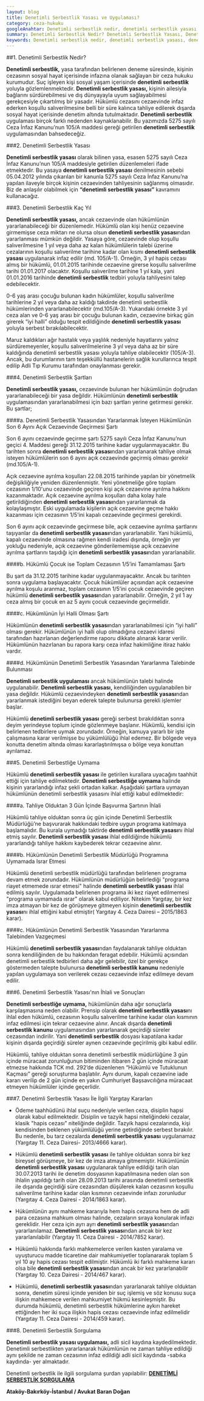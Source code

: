 ```yaml
---
layout: blog
title: Denetimli Serbestlik Yasası ve Uygulaması? 
category: ceza-hukuku
googleAnahtar: Denetimli serbestlik nedir, denetimli serbestlik yasası, denetimli serbestlik kaç yıl, Ceza avukatı, denetimli serbestlik imza ihlali, bakırköy avukat, istanbul 
summary: Denetimli Serbestlik Nedir? Denetimli Serbestlik Yasası, Denetimli Serbestlik Şartları, Denetimli Serbestlik Kaç Yıl, Denetimli Serbestliğe Uymama
keywords: Denetimli serbestlik nedir, denetimli serbestlik yasası, denetimli serbestlik kaç yıl, Ceza avukatı, ağır ceza avukatı, denetimli serbestlik imza ihlali, denetimli serbestlik tedbirine uymama, ataköy avukat, bakırköy avukat, istanbul avukat
---
```




##1. Denetimli Serbestlik Nedir?


**Denetimli serbestlik,** yasa tarafından belirlenen deneme süresinde, kişinin cezasının sosyal hayat içerisinde infazına olanak sağlayan bir ceza hukuku kurumudur. Suç işleyen kişi sosyal yaşam içerisinde **denetimli serbestlik** yoluyla gözlemlenmektedir. **Denetimli serbestlik yasası,** kişinin ailesiyla bağlarını sürdürebilmesi ve dış dünyayayla uyum sağlayabilmesi gerekçesiyle çıkartılmış bir yasadır. Hükümlü cezasını cezaevinde infaz ederken koşullu salıverilmesine belli bir süre kalınca tahliye edilerek dışarda sosyal hayat içerisinde denetim altında tutulmaktadır. **Denetimli serbestlik** uygulaması birçok farklı nedenden kaynaklanabilir. Bu yazımızda 5275 sayılı Ceza İnfaz Kanunu’nun 105/A maddesi gereği getirilen **denetimli serbestlik** uygulamasından bahsedeceğiz.


###2. Denetimli Serbestlik Yasası


**Denetimli serbestlik yasası** olarak bilinen yasa, esasen 5275 sayılı Ceza İnfaz Kanunu’nun 105/A maddesiyle getirilen düzenlemeleri ifade etmektedir. Bu yasaya **denetimli serbestlik yasası** denilmesinin sebebi 05.04.2012 yılında çıkarılan bir kanunla 5275 sayılı Ceza İnfaz Kanunu’na yapılan ilaveyle birçok kişinin cezaevinden tahliyesinin sağlanmış olmasıdır. Biz de anlaşılır olabilmek için **“denetimli serbestlik yasası”** kavramını kullanacağız.

###3. Denetimli Serbestlik Kaç Yıl 


**Denetimli serbestlik yasası,** ancak cezaevinde olan hükümlünün yararlanabileceği bir düzenlemedir. Hükümlü olan kişi henüz cezaevine girmemişse ceza miktarı ne olursa olsun **denetimli serbestlik yasası**ndan yararlanması mümkün değildir. Yasaya göre, cezaevinde olup koşullu salıverilmesine 1 yıl veya daha az kalan hükümlülerin talebi üzerine cezalarının koşullu salıverilme tarihine kadar olan kısmı **denetimli serbestlik yasası** uygulanarak infaz edilir (md. 105/A-1). Örneğin, 3 yıl hapis cezası almış bir hükümlü, 01.01.2015 tarihinde cezaevine girerse koşullu salıverilme tarihi 01.01.2017 olacaktır. Koşullu salıverilme tarihine 1 yıl kala, yani 01.01.2016 tarihinde **denetimli serbestlik** tedbiri yoluyla tahliyesini talep edebilecektir. 

0-6 yaş arası çocuğu bulunan kadın hükümlüler, koşullu salıverilme tarihlerine 2 yıl veya daha az kaldığı takdirde denetimli serbestlik hükümlerinden yararlanabilecektir (md.105/A-3). Yukarıdaki örnekte 3 yıl ceza alan ve 0-6 yaş arası bir çocuğu bulunan kadın, cezaevine birkaç gün girerek “iyi halli” olduğu tespit edildiğinde **denetimli serbestlik yasası** yoluyla serbest bırakılabilecektir.

Maruz kaldıkları ağır hastalık veya yaşlılık nedeniyle hayatlarını yalnız sürdüremeyenler, koşullu salıverilmelerine 3 yıl veya daha az bir süre kaldığında denetimli serbestlik yasası yoluyla tahliye olabilecektir (105/A-3). Ancak, bu durumlarının tam teşekküllü hastanelerin sağlık kurullarınca tespit edilip Adli Tıp Kurumu tarafından onaylanması gerekir.

###4. Denetimli Serbestlik Şartları


**Denetimli serbestlik yasası,** cezaevinde bulunan her hükümlünün doğrudan yararlanabileceği bir yasa değildir. Hükümlünün **denetimli serbestlik** uygulamasından yararlanabilmesi için bazı şartları yerine getirmesi gerekir. Bu şartlar;

####a. Denetimli Serbestlik Yasasından Yararlanmak İsteyen Hükümlünün Son 6 Ayını Açık Cezaevinde Geçirmesi  Şartı



Son 6 ayını cezaevinde geçirme şartı 5275 sayılı Ceza İnfaz Kanunu’nun geçici 4. Maddesi gereği 31.12.2015 tarihine kadar uygulanmayacaktır. Bu tarihten sonra **denetimli serbestlik yasası**ndan yararlanarak tahliye olmak isteyen hükümlülerin son 6 ayını açık cezaevinde geçirmiş olması gerekir (md.105/A-1).

Açık cezaevine ayrılma koşulları 22.08.2015 tarihinde yapılan bir yönetmelik değişikliğiyle yeniden düzenlenmiştir. Yeni yönetmeliğe göre toplam cezasının 1/10'unu cezaevinde geçiren kişi açık cezaevine ayrılma hakkını kazanmaktadır. Açık cezaevine ayrılma koşulları daha kolay hale getirildiğinden **denetimli serbestlik yasası**ndan yararlanmak da kolaylaşmıştır. Eski uygulamada kişilerin açık cezaevine geçme hakkı kazanması için cezasının 1/5'ini kapalı cezaevinde geçirmesi gerekirdi. 

Son 6 ayını açık cezaevinde geçirmese bile, açık cezaevine ayrılma şartlarını taşıyanlar da **denetimli serbestlik yasası**ndan yararlanabilir. Yani hükümlü, kapalı cezaevinde olmasına rağmen kendi iradesi dışında, örneğin yer yokluğu nedeniyle, açık cezaevine gönderilememişse açık cezaevine ayrılma şartlarını taşıdığı için **denetimli serbestlik yasası**ndan yararlanabilir.

####b. Hükümlü Çocuk ise Toplam Cezasının 1/5’ini Tamamlaması Şartı


Bu şart da 31.12.2015 tarihine kadar uygulanmayacaktır. Ancak bu tarihten sonra uygulama başlayacaktır. Çocuk hükümlüler açısından açık cezaevine ayrılma koşulu aranmaz, toplam cezasının 1/5’ini çocuk cezaevinde geçiren hükümlü **denetimli serbestlik yasası**ndan yararlanabilir. Örneğin, 2 yıl 1 ay ceza almış bir çocuk en az 5 ayını çocuk cezaevinde geçirmelidir.

####c. Hükümlünün İyi Halli Olması Şartı


Hükümlünün **denetimli serbestlik yasası**ndan yararlanabilmesi için “iyi halli” olması gerekir. Hükümlünün iyi halli olup olmadığına cezaevi idaresi tarafından hazırlanan değerlendirme raporu dikkate alınarak karar verilir. Hükümlünün hazırlanan bu rapora karşı ceza infaz hakimliğine itiraz hakkı vardır.

####d. Hükümlünün Denetimli Serbestlik Yasasından Yararlanma Talebinde Bulunması 


**Denetimli serbestlik uygulaması** ancak hükümlünün talebi halinde uygulanabilir. **Denetimli serbestlik yasası,** kendiliğinden uygulanabilen bir yasa değildir. Hükümlü cezaevindeyken **denetimli serbestlik yasası**ndan yararlanmak istediğini beyan ederek talepte bulunursa gerekli işlemler başlar.

Hükümlü **denetimli serbestlik yasası** gereği serbest bırakıldıktan sonra deyim yerindeyse toplum içinde gözlenmeye başlanır. Hükümlü, kendisi için belirlenen tedbirlere uymak zorundadır. Örneğin, kamuya yararlı bir işte çalışmasına karar verilmişse bu yükümlülüğü ihlal edemez. Bir bölgede veya konutta denetim altında olması kararlaştırılmışsa o bölge veya konuttan ayrılamaz.

###5. Denetimli Serbestliğe Uymama


Hükümlü **denetimli serbestlik yasası** ile getirilen kurallara uyacağını taahhüt ettiği için tahliye edilmektedir. **Denetimli serbestliğe uymama** halinde kişinin yararlandığı infaz şekli ortadan kalkar. Aşağıdaki şartlara uymayan hükümlünün denetimli serbestlik yasasını ihlal ettiği kabul edilmektedir: 

####a. Tahliye Olduktan 3 Gün İçinde Başvurma Şartının İhlali


Hükümlü tahliye olduktan sonra üç gün içinde Denetimli Serbestlik Müdürlüğü’ne başvurarak hakkındaki tedbire uygun programa katılmaya başlamalıdır. Bu kurala uymadığı taktirde **denetimli serbestlik yasası**nı ihlal etmiş sayılır. **Denetimli serbestlik yasası** ihlal edildiğinde hükümlü yararlandığı tahliye hakkını kaybederek tekrar cezaevine alınır.

####b. Hükümlünün Denetimli Serbestlik Müdürlüğü Programına Uymamada Israr Etmesi


Hükümlü denetimli serbestlik müdürlüğü tarafından belirlenen programa devam etmek zorundadır. Hükümlünün müdürlüğün belirlediği "programa riayet etmemede ısrar etmesi" halinde **denetimli serbestlik yasası** ihlal edilmiş sayılır. Uygulamada belirlenen programa iki kez riayet edilmemesi "programa uymamada ısrar" olarak kabul ediliyor. Nitekim Yargıtay, bir kez 
imza atmayan bir kez de görüşmeye gitmeyen kişinin **denetimli serbestlik yasası**nı ihlal ettiğini kabul etmiştir( Yargıtay 4. Ceza Dairesi – 2015/1863 karar).

####c. Hükümlünün Denetimli Serbestlik Yasasından Yararlanma Talebinden Vazgeçmesi


Hükümlü **denetimli serbestlik yasası**ndan faydalanarak tahliye olduktan sonra kendiliğinden de bu hakkından feragat edebilir. Hükümlü açısından denetimli serbestlik tedbirleri daha ağır gelebilir, özel bir gerekçe göstermeden talepte bulunursa **denetimli serbestlik kanunu** nedeniyle yapılan uygulamaya son verilerek cezası cezaevinde infaz edilmeye devam edilir.


###6. Denetimli Serbestlik Yasası'nın İhlali ve Sonuçları


**Denetimli serbestliğe uymama,** hükümlünün daha ağır sonuçlarla karşılaşmasına neden olabilir. Prensip olarak **denetimli serbestlik yasası**nı ihlal eden hükümlü, cezasının koşullu salıverilme tarihine kadar olan kısmının infaz edilmesi için tekrar cezaevine alınır. Ancak dışarda **denetimli serbestlik kanunu** uygulamasından yararlanarak geçirdiği süreler cezasından indirilir. Yani **denetimli serbestlik** dosyası kapatılana kadar kişinin dışarda geçirdiği süreler aynen cezaevinde geçirilmiş gibi kabul edilir.

Hükümlü, tahliye olduktan sonra denetimli serbestlik müdürlüğüne 3 gün içinde müracaat zorunluğunun bitiminden itibaren 2 gün içinde müracaat etmezse hakkında TCK md. 292’de düzenlenen “Hükümlü ve Tutuklunun Kaçması” gereği soruşturma başlatılır. Aynı durum, kapalı cezaevine iade kararı verilip de 2 gün içinde en yakın Cumhuriyet Başsavcılığına müracaat etmeyen hükümlüler içinde geçerlidir.

###7. Denetimli Serbestlik Yasası İle İlgili Yargıtay Kararları

* Ödeme taahhüdünü ihlal suçu nedeniyle verilen ceza, disiplin hapsi olarak kabul edilmektedir. Disiplin ve tazyik hapsi niteliğindeki cezalar, klasik "hapis cezası" niteliğinde  değildir. Tazyik hapsi cezalarında, kişi kendisinden beklenen yükümlülüğü yerine getirdiğinde serbest bırakılır. Bu nedenle, bu tarz cezalarda **denetimli serbestlik yasası** uygulanamaz (Yargıtay 11. Ceza Dairesi- 2013/4666 karar).

* Hükümlü **denetimli serbestlik yasası** ile tahliye olduktan sonra bir kez bireysel görüşmeye, bir kez de imza atmaya gitmemiştir. Hükümlünün **denetimli serbestlik yasası** uygulanarak tahliye edildiği tarih olan 30.07.2013 tarihi ile denetim dosyasının kapatılmasına neden olan son ihlalin yapıldığı tarih olan 28.09.2013 tarihi arasında denetimli serbestlik ile dışarıda geçirdiği süre cezasından düşülerek kalan cezasının koşullu salıverilme tarihine kadar olan kısmının cezaevinde infazı zorunludur (Yargıtay 4. Ceza Dairesi - 2014/1863 karar).

* Hükümlünün aynı mahkeme kararıyla hem hapis cezasına hem de adli para cezasına mahkum olması halinde, cezaların sıraya konularak infazı gereklidir. Her ceza için ayrı ayrı **denetimli serbestlik yasası**ndan yararlanılamaz. **Denetimli serbestlik yasası**ndan ancak bir kez yararlanılabilir (Yargıtay 11. Ceza Dairesi - 2014/7852 karar).

* Hükümlü hakkında farklı mahkemelerce verilen kasten yaralama ve uyuşturucu madde ticaretine dair mahkumiyetler toplanararak toplam 5 yıl 10 ay hapis cezası tespit edilmiştir. Hükümlü iki farklı mahkeme kararı olsa bile **denetimli serbestlik yasası**ndan ancak bir kez yararlanabilir (Yargıtay 10. Ceza Dairesi - 2014/467 karar).

* Hükümlü, **denetimli serbestlik yasası**ndan yararlanarak tahliye olduktan sonra, denetim süresi içinde yeniden bir suç işlemiş ve söz konusu suça ilişkin mahkemece verilen mahkumiyet hükmü kesinleşmiştir. Bu durumda hükümlü, denetimli serbestlik hükümlerine aykırı hareket ettiğinden her iki suça ilişkin hapis cezası cezaevinde infaz edilmelidir (Yargıtay 11. Ceza Dairesi - 2014/459 karar).

###8. Denetimli Serbestlik Sorgulama


**Denetimli serbestlik yasası uygulaması,** adli sicil kaydına kaydedilmektedir. Denetimli serbestlikten yararlanarak hükümlünün ne zaman tahliye edildiği aynı şekilde ne zaman cezasının infaz edildiği adli sicil kaydında -sabıka kaydında- yer almaktadır.

Denetimli serbestlik ile ilgili sorgulama şurdan yapılabilir: [**DENETİMLİ SERBESTLİK SORGULAMA**](https://www.turkiye.gov.tr/sorgula)

**Ataköy-Bakırköy-İstanbul / Avukat Baran Doğan**
